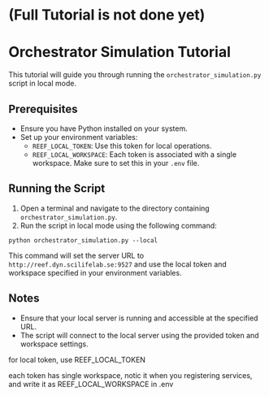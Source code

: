 # (Full Tutorial is not done yet)

# Orchestrator Simulation Tutorial

This tutorial will guide you through running the `orchestrator_simulation.py` script in local mode.

## Prerequisites

- Ensure you have Python installed on your system.
- Set up your environment variables:
  - `REEF_LOCAL_TOKEN`: Use this token for local operations.
  - `REEF_LOCAL_WORKSPACE`: Each token is associated with a single workspace. Make sure to set this in your `.env` file.


## Running the Script

1. Open a terminal and navigate to the directory containing `orchestrator_simulation.py`.
2. Run the script in local mode using the following command:

```
python orchestrator_simulation.py --local
```

This command will set the server URL to `http://reef.dyn.scilifelab.se:9527` and use the local token and workspace specified in your environment variables.

## Notes

- Ensure that your local server is running and accessible at the specified URL.
- The script will connect to the local server using the provided token and workspace settings.

for local token, use REEF_LOCAL_TOKEN

each token has single workspace, notic it when you registering services, and write it as REEF_LOCAL_WORKSPACE in .env